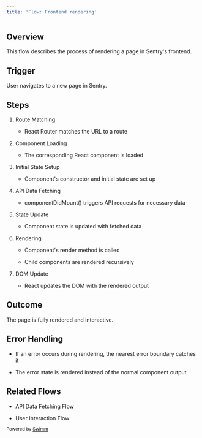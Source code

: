 ```yaml
---
title: 'Flow: Frontend rendering'
---
```

## Overview

This flow describes the process of rendering a page in Sentry's frontend.

## Trigger

User navigates to a new page in Sentry.

## Steps

1. Route Matching

   - React Router matches the URL to a route

2. Component Loading

   - The corresponding React component is loaded

3. Initial State Setup

   - Component's constructor and initial state are set up

4. API Data Fetching

   - componentDidMount() triggers API requests for necessary data

5. State Update

   - Component state is updated with fetched data

6. Rendering

   - Component's render method is called

   - Child components are rendered recursively

7. DOM Update

   - React updates the DOM with the rendered output

## Outcome

The page is fully rendered and interactive.

## Error Handling

- If an error occurs during rendering, the nearest error boundary catches it

- The error state is rendered instead of the normal component output

## Related Flows

- API Data Fetching Flow

- User Interaction Flow

<SwmMeta version="3.0.0" repo-id="Z2l0aHViJTNBJTNBc2VudHJ5LWNsYXVkZSUzQSUzQXNodWp1dXU=" repo-name="sentry-claude"><sup>Powered by [Swimm](https://app.swimm.io/)</sup></SwmMeta>

